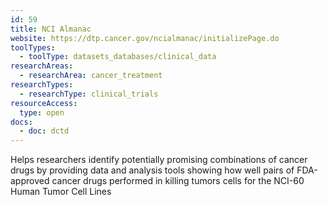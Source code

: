 ```yaml
---
id: 59
title: NCI Almanac
website: https://dtp.cancer.gov/ncialmanac/initializePage.do
toolTypes:
  - toolType: datasets_databases/clinical_data
researchAreas:
  - researchArea: cancer_treatment
researchTypes:
  - researchType: clinical_trials
resourceAccess:
  type: open
docs:
  - doc: dctd
---
```

Helps researchers identify potentially promising combinations of cancer drugs by providing data and analysis tools showing how well pairs of FDA-approved cancer drugs performed in killing tumors cells for the NCI-60 Human Tumor Cell Lines
